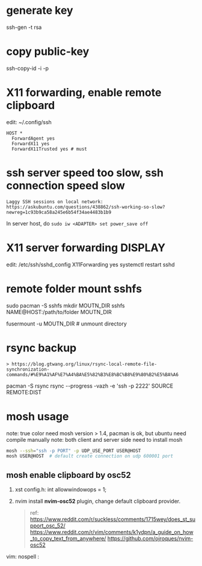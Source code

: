 # generate key
ssh-gen -t rsa

# copy public-key
ssh-copy-id -i <my-public-key> -p <port> <Destination>


# X11 forwarding, enable remote clipboard
edit: ~/.config/ssh
```
HOST *
  ForwardAgent yes
  ForwardX11 yes
  ForwardX11Trusted yes # must
```

# ssh server speed too slow, ssh connection speed slow
    Laggy SSH sessions on local network: https://askubuntu.com/questions/438862/ssh-working-so-slow?newreg=1c93b9ca58a245e6b54f34ae4483b1b9
In server host, do
`sudo iw <ADAPTER> set power_save off`

# X11 server forwarding DISPLAY
edit: /etc/ssh/sshd_config
    X11Forwarding yes
systemctl restart sshd

# remote folder mount sshfs
sudo pacman -S sshfs
mkdir MOUTN_DIR
sshfs NAME@HOST:/path/to/folder MOUTN_DIR

fusermount -u MOUTN_DIR # unmount directory

# rsync backup
    > https://blog.gtwang.org/linux/rsync-local-remote-file-synchronization-commands/#%E9%A1%AF%E7%A4%BA%E5%82%B3%E8%BC%B8%E9%80%B2%E5%BA%A6
pacman -S rsync
rsync --progress -vazh -e 'ssh -p 2222' SOURCE REMOTE:DIST

# mosh usage
note: true color need mosh version > 1.4, pacman is ok, but ubuntu need compile manually
note: both client and server side need to install mosh
```sh
mosh --ssh="ssh -p PORT" -p UDP_USE_PORT USER@HOST
mosh USER@HOST  # default create connection on udp 600001 port
```
## mosh enable clipboard by osc52
1. xst config.h: int allowwindowops = 1;
2. nvim install **nvim-osc52** plugin, change default clipboard provider.

    > ref: https://www.reddit.com/r/suckless/comments/1715wey/does_st_support_osc_52/
    > https://www.reddit.com/r/vim/comments/k1ydpn/a_guide_on_how_to_copy_text_from_anywhere/
    > https://github.com/ojroques/nvim-osc52


vim: nospell :

